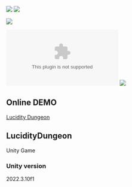 [![](https://img.shields.io/github/actions/workflow/status/EbrithilNogare/LucidityDungeon/buildGame.yml?style=for-the-badge&cacheSeconds=300)](https://ebrithilnogare.github.io/LucidityDungeon/)
[![](https://img.shields.io/github/last-commit/EbrithilNogare/LucidityDungeon/main?label=Last%20build&style=for-the-badge&logo=unity&cacheSeconds=300)](https://ebrithilnogare.github.io/LucidityDungeon/)

[![](https://img.shields.io/github/commits-difference/EbrithilNogare/LucidityDungeon?base=d45d57c6a2219aea8ba73752d7b67e6c07bce5cf&head=main&label=version&style=for-the-badge&cacheSeconds=300)](https://github.com/EbrithilNogare/LucidityDungeon/tree/gh-pages/Build)

[![](https://img.shields.io/github/size/EbrithilNogare/LucidityDungeon/Build/WebGL.wasm?branch=gh-pages&style=for-the-badge&label=Size%20of%20scripts&cacheSeconds=300)](https://github.com/EbrithilNogare/LucidityDungeon/tree/gh-pages/Build)
[![](https://img.shields.io/github/size/EbrithilNogare/LucidityDungeon/Build/WebGL.data?branch=gh-pages&style=for-the-badge&label=Size%20of%20data&cacheSeconds=300)](https://github.com/EbrithilNogare/LucidityDungeon/tree/gh-pages/Build)

## Online DEMO
[Lucidity Dungeon](https://ebrithilnogare.github.io/LucidityDungeon/)

## LucidityDungeon
Unity Game

### Unity version
2022.3.10f1
